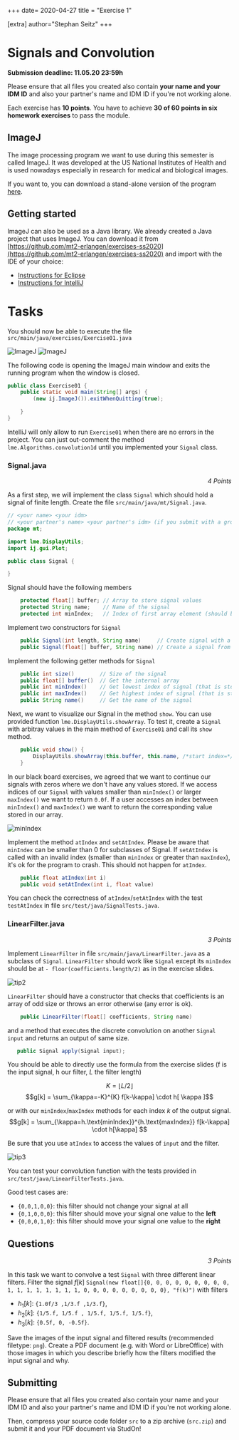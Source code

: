 +++
date= 2020-04-27
title = "Exercise 1"

[extra]
author="Stephan Seitz"
+++


# Signals and Convolution

**Submission deadline: 11.05.20 23:59h**

Please ensure that all files you created also contain **your name and your IDM ID** and also your partner's name and IDM ID if you're not working alone.

Each exercise has **10 points**. You have to achieve **30 of 60 points in six homework exercises** to pass the module.

## ImageJ

The image processing program we want to use during this semester is called ImageJ.
It was developed at the US National Institutes of Health and is used nowadays especially in research 
for medical and biological images.

If you want to, you can download a stand-alone version of the program [here](https://fiji.sc/).

## Getting started

ImageJ can also be used as a Java library.
We already created a Java project that uses ImageJ.
You can download it from [https://github.com/mt2-erlangen/exercises-ss2020](https://github.com/mt2-erlangen/exercises-ss2020) and import with the IDE of your choice:


 - [Instructions for Eclipse](./import_eclipse)
 - [Instructions for IntelliJ](./import_intellij)

# Tasks
<!--Standard project layout-->
<!--http://maven.apache.org/guides/introduction/introduction-to-the-standard-directory-layout.html-->
You should now be able to execute the file `src/main/java/exercises/Exercise01.java`

![ImageJ](./import_eclipse/run.png)
![ImageJ](./import_eclipse/imagej.png)

The following code is opening the ImageJ main window and exits the running program when the window is closed.
```java
public class Exercise01 {
    public static void main(String[] args) {
        (new ij.ImageJ()).exitWhenQuitting(true);

    }
}
```

IntelliJ will only allow to run `Exercise01` when there are no errors in the project. You can just out-comment the method `lme.Algorithms.convolution1d` until you implemented your `Signal` class.

### Signal.java

<P align="right"><i>4 Points</i>

As a first step, we will implement the class `Signal` 
which should hold a signal of finite length.
Create the file `src/main/java/mt/Signal.java`.

```java
// <your name> <your idm>
// <your partner's name> <your partner's idm> (if you submit with a group partner)
package mt;

import lme.DisplayUtils;
import ij.gui.Plot;

public class Signal {

}
```

Signal should have the following members

```java
    protected float[] buffer; // Array to store signal values
    protected String name;    // Name of the signal
    protected int minIndex;   // Index of first array element (should be 0 for signals)
```

Implement two constructors for `Signal`

```java
    public Signal(int length, String name)     // Create signal with a certain length (set values later)
    public Signal(float[] buffer, String name) // Create a signal from a provided array
```

Implement the following getter methods for `Signal`
    
```java
    public int size()        // Size of the signal
    public float[] buffer()  // Get the internal array 
    public int minIndex()    // Get lowest index of signal (that is stored in buffer)
    public int maxIndex()    // Get highest index of signal (that is stored in buffer)
    public String name()     // Get the name of the signal
```

Next, we want to visualize our Signal in the method `show`. You can use provided function `lme.DisplayUtils.showArray`.
To test it, create a `Signal` with arbitray values in the main method of `Exercise01` and call its `show` method.

```java
    public void show() {
        DisplayUtils.showArray(this.buffer, this.name, /*start index=*/0, /*distance between values=*/1);
    }
```

In our black board exercises, we agreed that we want to continue our signals with zeros where we don't have any values stored.
If we access indices of our `Signal` with values smaller than `minIndex()` or larger `maxIndex()` we want to return `0.0f`.
If a user accesses an index between `minIndex()` and `maxIndex()` we want to return the corresponding value stored in our array.


![minIndex](./signal-min-max.png)

Implement the method `atIndex` and `setAtIndex`. Please be aware that `minIndex` can be smaller than 0 for subclasses of Signal.
If `setAtIndex` is called with an invalid index (smaller than `minIndex` or greater than `maxIndex`), it's ok for the program to crash.
This should not happen for `atIndex`.

```java
    public float atIndex(int i)
    public void setAtIndex(int i, float value)
```

You can check the correctness of `atIndex`/`setAtIndex` with the test `testAtIndex` in file `src/test/java/SignalTests.java`.

### LinearFilter.java

<P align="right"><i>3 Points</i>

 Implement `LinearFilter` in file `src/main/java/LinearFilter.java` as a subclass of `Signal`.
 `LinearFilter` should work like `Signal` except its `minIndex` should be at `- floor(coefficients.length/2)` as in the exercise slides.

 ![tip2](./tip2.png)

`LinearFilter` should have a constructor that checks that coefficients is an array of odd size or throws an error otherwise (any error is ok).
```java
    public LinearFilter(float[] coefficients, String name)
```
and a method that executes the discrete convolution on another `Signal input` and returns an output of same size.
 ```java
    public Signal apply(Signal input);
 ```

 You should be able to directly use the formula from the exercise slides (f is the input signal, h our filter, $L$ the filter length)

 $$K = \lfloor L/2 \rfloor$$
 $$g[k] = \sum_{\kappa=-K}^{K} f[k-\kappa] \cdot h[ \kappa ]$$

 or with our `minIndex`/`maxIndex` methods for each index $k$ of the output signal.
 $$g[k] = \sum_{\kappa=h.\text{minIndex}}^{h.\text{maxIndex}} f[k-\kappa] \cdot h[\kappa] $$

Be sure that you use `atIndex` to access the values of `input` and the filter.

 ![tip3](./tip3.png)

You can test your convolution function with the tests provided in `src/test/java/LinearFilterTests.java`.

Good test cases are:

- `{0,0,1,0,0}`: this filter should not change your signal at all
- `{0,1,0,0,0}`: this filter should move your signal one value to the **left**
- `{0,0,0,1,0}`: this filter should move your signal one value to the **right**

## Questions

<P align="right"><i>3 Points</i>

In this task we want to convolve a test `Signal` with three different linear filters.
Filter the signal $f[k]$  `Signal(new float[]{0, 0, 0, 0, 0, 0, 0, 0, 0, 1, 1, 1, 1, 1, 1, 1, 1, 0, 0, 0, 0, 0, 0, 0, 0, 0}, "f(k)")`
with filters

 - $h_1[k]$: `{1.0f/3 ,1/3.f ,1/3.f}`,
 - $h_2[k]$: `{1/5.f, 1/5.f , 1/5.f, 1/5.f, 1/5.f}`,
 - $h_3[k]$: `{0.5f, 0, -0.5f}`.

Save the images of the input signal and filtered results (recommended filetype: `png`).
Create a PDF document (e.g. with Word or LibreOffice) with those images in which you describe briefly how the filters modified the input signal and why.

## Submitting

Please ensure that all files you created also contain your name and your IDM ID and also your partner's name and IDM ID if you're not working alone.

Then, compress your source code folder `src` to a zip archive (`src.zip`) and submit it and your PDF document via StudOn!
